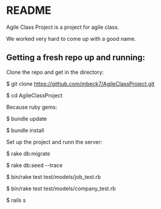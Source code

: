 README
========

Agile Class Project is a project for agile class.

We worked very hard to come up with a good name.

Getting a fresh repo up and running:
-----------------------------------------------

Clone the repo and get in the directory:

$ git clone https://github.com/mbeck7/AgileClassProject.git

$ cd AgileClassProject

Because ruby gems:

$ bundle update

$ bundle install

Set up the project and runn the server:

$ rake db:migrate

$ rake db:seed --trace

$ bin/rake test test/models/job_test.rb

$ bin/rake test test/models/company_test.rb

$ rails s
